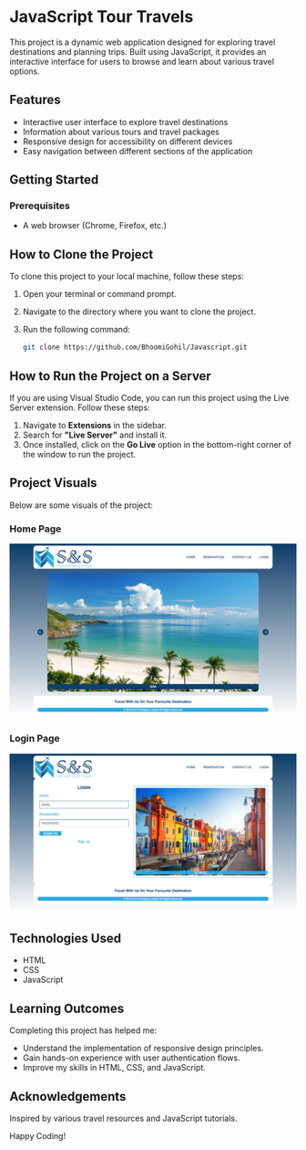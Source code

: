 # JavaScript Tour Travels

This project is a dynamic web application designed for exploring travel destinations and planning trips. Built using JavaScript, it provides an interactive interface for users to browse and learn about various travel options.

## Features

- Interactive user interface to explore travel destinations
- Information about various tours and travel packages
- Responsive design for accessibility on different devices
- Easy navigation between different sections of the application

## Getting Started

### Prerequisites

- A web browser (Chrome, Firefox, etc.)

## How to Clone the Project

To clone this project to your local machine, follow these steps:

1. Open your terminal or command prompt.
2. Navigate to the directory where you want to clone the project.
3. Run the following command:

   ```bash
   git clone https://github.com/BhoomiGohil/Javascript.git
   ```

## How to Run the Project on a Server

If you are using Visual Studio Code, you can run this project using the Live Server extension. Follow these steps:

1. Navigate to **Extensions** in the sidebar.
2. Search for **"Live Server"** and install it.
3. Once installed, click on the **Go Live** option in the bottom-right corner of the window to run the project.

## Project Visuals

Below are some visuals of the project:

### Home Page

![Home Page](./Website%20Images/Home.png)

### Login Page

![Login Page](./Website%20Images/Login.png)

## Technologies Used

- HTML
- CSS
- JavaScript

## Learning Outcomes

Completing this project has helped me:

- Understand the implementation of responsive design principles.
- Gain hands-on experience with user authentication flows.
- Improve my skills in HTML, CSS, and JavaScript.

## Acknowledgements

Inspired by various travel resources and JavaScript tutorials.

Happy Coding!
